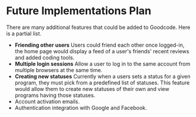 # Future Implementations Plan

There are many additional features that could be added to Goodcode.
Here is a partial list.

* **Friending other users** Users could friend each other once logged-in, the home page would display a feed of a user's friends' recent reviews and added coding tools.
* **Multiple login sessions** Allow a user to log in to the same account from multiple browsers at the same time.
* **Creating new statuses** Currently when a users sets a status for a given program, they must pick from a predefined list of statuses.
This feature would allow them to create new statuses of their own and view programs having those statuses.
* Account activation emails.
* Authentication integration with Google and Facebook.

